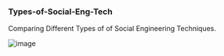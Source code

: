 ### Types-of-Social-Eng-Tech
Comparing Different Types of of Social Engineering Techniques. 

![image](https://github.com/Abowafy/Types-of-Social-Eng-Tech/assets/53989917/d5247938-9308-480d-8b36-2d422ae8b9c9)





